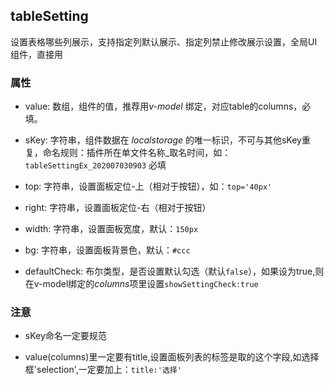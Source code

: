 ## tableSetting
设置表格哪些列展示，支持指定列默认展示、指定列禁止修改展示设置，全局UI组件，直接用

### 属性
* value: 数组，组件的值，推荐用*v-model* 绑定，对应table的columns，必填。

* sKey: 字符串，组件数据在 *localstorage* 的唯一标识，不可与其他sKey重复，命名规则：插件所在单文件名称_取名时间，如：`tableSettingEx_202007030903` 必填

* top: 字符串，设置面板定位-上（相对于按钮），如：`top='40px'`

* right: 字符串，设置面板定位-右（相对于按钮）

* width: 字符串，设置面板宽度，默认：`150px`

* bg: 字符串，设置面板背景色，默认：`#ccc`

* defaultCheck: 布尔类型，是否设置默认勾选（默认`false`），如果设为true,则在v-model绑定的*columns*项里设置`showSettingCheck:true`
### 注意
* sKey命名一定要规范

* value(columns)里一定要有title,设置面板列表的标签是取的这个字段,如选择框'selection',一定要加上：`title:'选择'`
